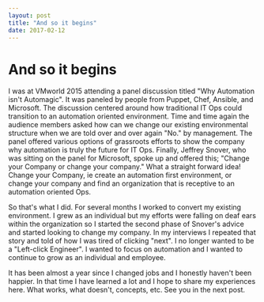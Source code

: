 ```yaml
---
layout: post
title: "And so it begins"
date: 2017-02-12
---
```


# And so it begins #

I was at VMworld 2015 attending a panel discussion titled "Why Automation isn't Automagic". It was paneled by  people from 
Puppet, Chef, Ansible, and Microsoft. The discussion centered around how traditional IT Ops could transition to an automation 
oriented environment. Time and time again the audience members asked how can we change our existing environmental structure when 
we are told over and over again "No." by management. The panel offered various options of grassroots efforts to show the 
company why automation is truly the future for IT Ops. Finally, Jeffrey Snover, who was sitting on the panel for Microsoft, 
spoke up and offered this; "Change your Company or change your company." What a straight forward idea! Change your Company, 
ie create an automation first environment, or change your company and find an organization that is receptive to an automation 
oriented Ops.

So that's what I did. For several months I worked to convert my existing environment. I grew as an individual but my efforts 
were falling on deaf ears within the organization so I started the second phase of Snover's advice and started looking to 
change my company. In my interviews I repeated that story and told of how I was tired of clicking "next". I no longer wanted to 
be a "Left-click Engineer". I wanted to focus on automation and I wanted to continue to grow as an individual and employee.

It has been almost a year since I changed jobs and I honestly haven't been happier. In that time I have learned a lot and I hope
to share my experiences here. What works, what doesn't, concepts, etc. See you in the next post.
